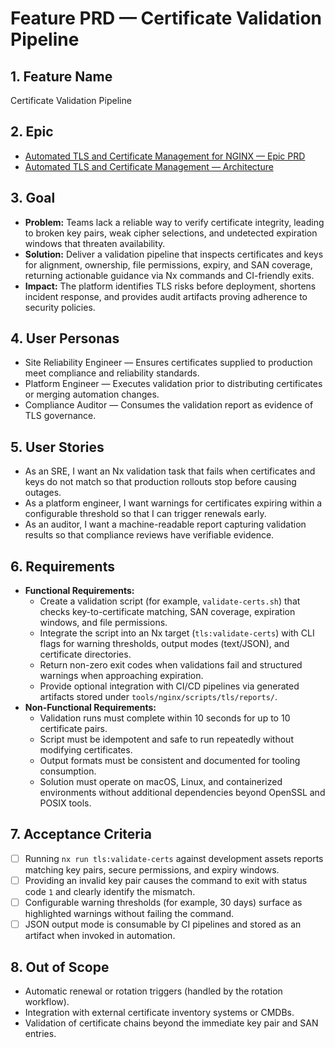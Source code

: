# Feature PRD — Certificate Validation Pipeline

## 1. Feature Name

Certificate Validation Pipeline

## 2. Epic

- [Automated TLS and Certificate Management for NGINX — Epic PRD](../../epic.md)
- [Automated TLS and Certificate Management — Architecture](../../arch.md)

## 3. Goal

- **Problem:** Teams lack a reliable way to verify certificate integrity, leading to broken key pairs, weak cipher selections, and undetected expiration windows that threaten availability.
- **Solution:** Deliver a validation pipeline that inspects certificates and keys for alignment, ownership, file permissions, expiry, and SAN coverage, returning actionable guidance via Nx commands and CI-friendly exits.
- **Impact:** The platform identifies TLS risks before deployment, shortens incident response, and provides audit artifacts proving adherence to security policies.

## 4. User Personas

- Site Reliability Engineer — Ensures certificates supplied to production meet compliance and reliability standards.
- Platform Engineer — Executes validation prior to distributing certificates or merging automation changes.
- Compliance Auditor — Consumes the validation report as evidence of TLS governance.

## 5. User Stories

- As an SRE, I want an Nx validation task that fails when certificates and keys do not match so that production rollouts stop before causing outages.
- As a platform engineer, I want warnings for certificates expiring within a configurable threshold so that I can trigger renewals early.
- As an auditor, I want a machine-readable report capturing validation results so that compliance reviews have verifiable evidence.

## 6. Requirements

- **Functional Requirements:**
  - Create a validation script (for example, `validate-certs.sh`) that checks key-to-certificate matching, SAN coverage, expiration windows, and file permissions.
  - Integrate the script into an Nx target (`tls:validate-certs`) with CLI flags for warning thresholds, output modes (text/JSON), and certificate directories.
  - Return non-zero exit codes when validations fail and structured warnings when approaching expiration.
  - Provide optional integration with CI/CD pipelines via generated artifacts stored under `tools/nginx/scripts/tls/reports/`.
- **Non-Functional Requirements:**
  - Validation runs must complete within 10 seconds for up to 10 certificate pairs.
  - Script must be idempotent and safe to run repeatedly without modifying certificates.
  - Output formats must be consistent and documented for tooling consumption.
  - Solution must operate on macOS, Linux, and containerized environments without additional dependencies beyond OpenSSL and POSIX tools.

## 7. Acceptance Criteria

- [ ] Running `nx run tls:validate-certs` against development assets reports matching key pairs, secure permissions, and expiry windows.
- [ ] Providing an invalid key pair causes the command to exit with status code `1` and clearly identify the mismatch.
- [ ] Configurable warning thresholds (for example, 30 days) surface as highlighted warnings without failing the command.
- [ ] JSON output mode is consumable by CI pipelines and stored as an artifact when invoked in automation.

## 8. Out of Scope

- Automatic renewal or rotation triggers (handled by the rotation workflow).
- Integration with external certificate inventory systems or CMDBs.
- Validation of certificate chains beyond the immediate key pair and SAN entries.
